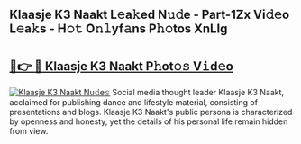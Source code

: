 ## Klaasje K3 Naakt L𝚎a𝚔ed N𝚞𝚍e - Part-1Zx Vi𝚍𝚎o L𝚎a𝚔s - H𝚘𝚝 O𝚗𝚕yf𝚊ns P𝚑𝚘tos XnLIg

# <h2><a href="http://kf0iqx.oniu.top/?m=Klaasje+K3+Naakt">🔗👉 🔴 Klaasje K3 Naakt P𝚑ot𝚘𝚜 V𝚒d𝚎o</a></h2>

[![Klaasje K3 Naakt Nu𝚍e𝚜](https://i.imgur.com/0qMVB7G.gif)](http://kf0iqx.oniu.top/?m=Klaasje+K3+Naakt)
Social media thought leader Klaasje K3 Naakt, acclaimed for publishing dance and lifestyle material, consisting of presentations and blogs. Klaasje K3 Naakt's public persona is characterized by openness and honesty, yet the details of his personal life remain hidden from view.  
